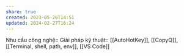 ```yaml
---
share: true
created: 2023-05-26T14:51
updated: 2024-02-27T16:24
---
```

Nhu cầu công nghệ::
Giải pháp kỹ thuật:: [[AutoHotKey]], [[CopyQ]], [[Terminal, shell, path, env]], [[VS Code]]